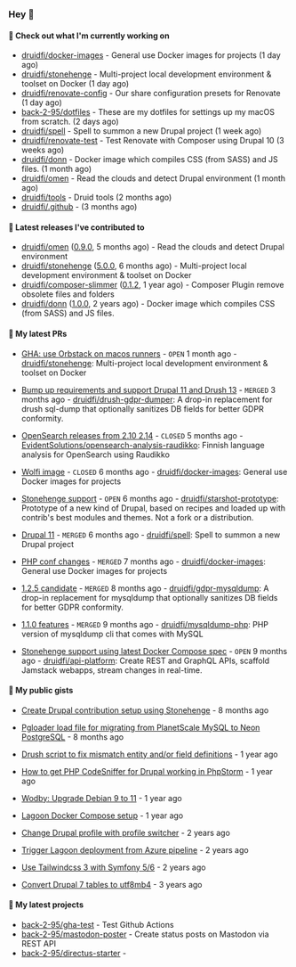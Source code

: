 ### Hey 👋

#### 👷 Check out what I'm currently working on


- [druidfi/docker-images](https://github.com/druidfi/docker-images) - General use Docker images for projects (1 day ago)
- [druidfi/stonehenge](https://github.com/druidfi/stonehenge) - Multi-project local development environment &amp; toolset on Docker (1 day ago)
- [druidfi/renovate-config](https://github.com/druidfi/renovate-config) - Our share configuration presets for Renovate (1 day ago)
- [back-2-95/dotfiles](https://github.com/back-2-95/dotfiles) - These are my dotfiles for settings up my macOS from scratch. (2 days ago)
- [druidfi/spell](https://github.com/druidfi/spell) - Spell to summon a new Drupal project (1 week ago)
- [druidfi/renovate-test](https://github.com/druidfi/renovate-test) - Test Renovate with Composer using Drupal 10 (3 weeks ago)
- [druidfi/donn](https://github.com/druidfi/donn) - Docker image which compiles CSS (from SASS) and JS files. (1 month ago)
- [druidfi/omen](https://github.com/druidfi/omen) - Read the clouds and detect Drupal environment (1 month ago)
- [druidfi/tools](https://github.com/druidfi/tools) - Druid tools (2 months ago)
- [druidfi/.github](https://github.com/druidfi/.github) -  (3 months ago)


#### 🔭 Latest releases I've contributed to


- [druidfi/omen](https://github.com/druidfi/omen) ([0.9.0](https://github.com/druidfi/omen/releases/tag/0.9.0), 5 months ago) - Read the clouds and detect Drupal environment
- [druidfi/stonehenge](https://github.com/druidfi/stonehenge) ([5.0.0](https://github.com/druidfi/stonehenge/releases/tag/5.0.0), 6 months ago) - Multi-project local development environment &amp; toolset on Docker
- [druidfi/composer-slimmer](https://github.com/druidfi/composer-slimmer) ([0.1.2](https://github.com/druidfi/composer-slimmer/releases/tag/0.1.2), 1 year ago) - Composer Plugin remove obsolete files and folders
- [druidfi/donn](https://github.com/druidfi/donn) ([1.0.0](https://github.com/druidfi/donn/releases/tag/1.0.0), 2 years ago) - Docker image which compiles CSS (from SASS) and JS files.

#### 🌱 My latest PRs


- [GHA: use Orbstack on macos runners](https://github.com/druidfi/stonehenge/pull/88) - `OPEN` 1 month ago - [druidfi/stonehenge](https://github.com/druidfi/stonehenge): Multi-project local development environment &amp; toolset on Docker

- [Bump up requirements and support Drupal 11 and Drush 13](https://github.com/druidfi/drush-gdpr-dumper/pull/6) - `MERGED` 3 months ago - [druidfi/drush-gdpr-dumper](https://github.com/druidfi/drush-gdpr-dumper): A drop-in replacement for drush sql-dump that optionally sanitizes DB fields for better GDPR conformity.

- [OpenSearch releases from 2.10 2.14](https://github.com/EvidentSolutions/opensearch-analysis-raudikko/pull/2) - `CLOSED` 5 months ago - [EvidentSolutions/opensearch-analysis-raudikko](https://github.com/EvidentSolutions/opensearch-analysis-raudikko): Finnish language analysis for OpenSearch using Raudikko

- [Wolfi image](https://github.com/druidfi/docker-images/pull/44) - `CLOSED` 6 months ago - [druidfi/docker-images](https://github.com/druidfi/docker-images): General use Docker images for projects

- [Stonehenge support](https://github.com/druidfi/starshot-prototype/pull/1) - `OPEN` 6 months ago - [druidfi/starshot-prototype](https://github.com/druidfi/starshot-prototype): Prototype of a new kind of Drupal, based on recipes and loaded up with contrib&#39;s best modules and themes. Not a fork or a distribution.

- [Drupal 11](https://github.com/druidfi/spell/pull/54) - `MERGED` 6 months ago - [druidfi/spell](https://github.com/druidfi/spell): Spell to summon a new Drupal project

- [PHP conf changes](https://github.com/druidfi/docker-images/pull/42) - `MERGED` 7 months ago - [druidfi/docker-images](https://github.com/druidfi/docker-images): General use Docker images for projects

- [1.2.5 candidate](https://github.com/druidfi/gdpr-mysqldump/pull/13) - `MERGED` 8 months ago - [druidfi/gdpr-mysqldump](https://github.com/druidfi/gdpr-mysqldump): A drop-in replacement for mysqldump that optionally sanitizes DB fields for better GDPR conformity.

- [1.1.0 features](https://github.com/druidfi/mysqldump-php/pull/38) - `MERGED` 9 months ago - [druidfi/mysqldump-php](https://github.com/druidfi/mysqldump-php): PHP version of mysqldump cli that comes with MySQL

- [Stonehenge support using latest Docker Compose spec](https://github.com/druidfi/api-platform/pull/4) - `OPEN` 9 months ago - [druidfi/api-platform](https://github.com/druidfi/api-platform): Create REST and GraphQL APIs, scaffold Jamstack webapps, stream changes in real-time.


#### 🌱 My public gists


- [Create Drupal contribution setup using Stonehenge](https://gist.github.com/ab8f16dea7ff2222966613392ee88ce3) - 8 months ago

- [Pgloader load file for migrating from PlanetScale MySQL to Neon PostgreSQL](https://gist.github.com/55cb48adb989e61c76b675be0e5563a9) - 8 months ago

- [Drush script to fix mismatch entity and/or field definitions](https://gist.github.com/1a4e94e236d690096790aeb897d61304) - 1 year ago

- [How to get PHP CodeSniffer for Drupal working in PhpStorm](https://gist.github.com/7ee7cc712562a3d5396555f2c3aaf6f7) - 1 year ago

- [Wodby: Upgrade Debian 9 to 11](https://gist.github.com/6ec9a8d9a133801146b990c1c101197d) - 1 year ago

- [Lagoon Docker Compose setup](https://gist.github.com/df26f936d242e560c8b4030b7c1d97a7) - 1 year ago

- [Change Drupal profile with profile switcher](https://gist.github.com/c3f5453655dd21633bf9fbdd1bd5f55d) - 2 years ago

- [Trigger Lagoon deployment from Azure pipeline](https://gist.github.com/bb73dc3d76cdae889ed4bd87930682f9) - 2 years ago

- [Use Tailwindcss 3 with Symfony 5/6](https://gist.github.com/3d059e4443ee8f028ab5c8c20b602b2f) - 2 years ago

- [Convert Drupal 7 tables to utf8mb4](https://gist.github.com/ef42b2ce2f464cd2ce5bd5fb579ab3ab) - 3 years ago


#### 🌱 My latest projects


- [back-2-95/gha-test](https://github.com/back-2-95/gha-test) - Test Github Actions
- [back-2-95/mastodon-poster](https://github.com/back-2-95/mastodon-poster) - Create status posts on Mastodon via REST API
- [back-2-95/directus-starter](https://github.com/back-2-95/directus-starter) - 
